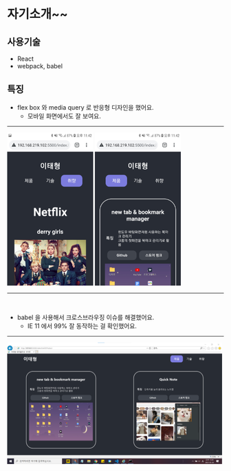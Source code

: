 # 자기소개~~

## 사용기술

- React
- webpack, babel

## 특징

- flex box 와 media query 로 반응형 디자인을 했어요.
  - 모바일 화면에서도 잘 보여요.

---

<img src="./readme/mobile1.jpg" width="200">
<img src="./readme/mobile2.jpg" width="200">

---

<br>

- babel 을 사용해서 크로스브라우징 이슈를 해결했어요.
  - IE 11 에서 99% 잘 동작하는 걸 확인했어요.

---

<img src="./readme/explore.png" width="500">
